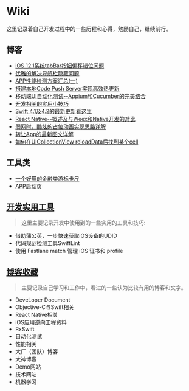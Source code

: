 # Wiki
这里记录着自己开发过程中的一些历程和心得，勉励自己，继续前行。


## 博客
- [iOS 12.1系统tabBar按钮偏移错位问题](https://www.jianshu.com/p/32f7fe7fccee)
- [优雅的解决导航栏隐藏问题](https://www.jianshu.com/p/a03cee3aeba6)
- [APP性能检测方案汇总(一)](https://www.jianshu.com/p/95df83780c8f)
- [搭建本地Code Push Server实现高效热更新](https://www.jianshu.com/p/417a165ca9d7)
- [移动端UI自动化测试--Appium和Cucumber的完美结合](https://www.jianshu.com/p/c3db8e5dc306)
- [开发相关的实用小技巧](https://www.jianshu.com/p/65905d983be3)
- [Swift 4.1及4.2的最新更新看这里](https://www.jianshu.com/p/50b004211200)
- [React Native--概述及与Weex和Native开发的对比](https://www.jianshu.com/p/613c1e8611e9)
- [弱网时，酷炫的占位动画实现思路详解](https://www.jianshu.com/p/572de4bce5c6)
- [转让App的最新图文详解](https://www.jianshu.com/p/a0edc862579e)
- [如何在UICollectionView reloadData后找到某个cell](https://www.jianshu.com/p/0f922b38a0a0)

## 工具类
- [一个好用的金融类游标卡尺](https://github.com/SilongLi/ScrollRulerView)
- [APP启动页](https://github.com/SilongLi/GuidePageView)


## [开发实用工具](https://github.com/SilongLi/Wiki/blob/master/开始实用工具.md)
>
> 这里主要记录开发中使用到的一些实用的工具和技巧:
> 

- 借助蒲公英，一步快速获取iOS设备的UDID
- 代码规范检测工具SwiftLint
- 使用 Fastlane match 管理 iOS 证书和 profile


## [博客收藏](https://github.com/SilongLi/Wiki/blob/master/博客收藏.md)
>
> 主要记录自己学习和工作中，看过的一些认为比较有用的博客和文字。
>
 
- DeveLoper Document
- Objective-C与Swift相关
- React Native相关
- iOS应用逆向工程资料
- RxSwift
- 自动化测试
- 性能相关
- 大厂（团队）博客
- 大神博客
- Demo网站
- 技术网站
- 机器学习

